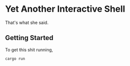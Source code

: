 # Yet Another Interactive Shell

That's what she said.

## Getting Started

To get this shit running, 
```shell
cargo run
```
